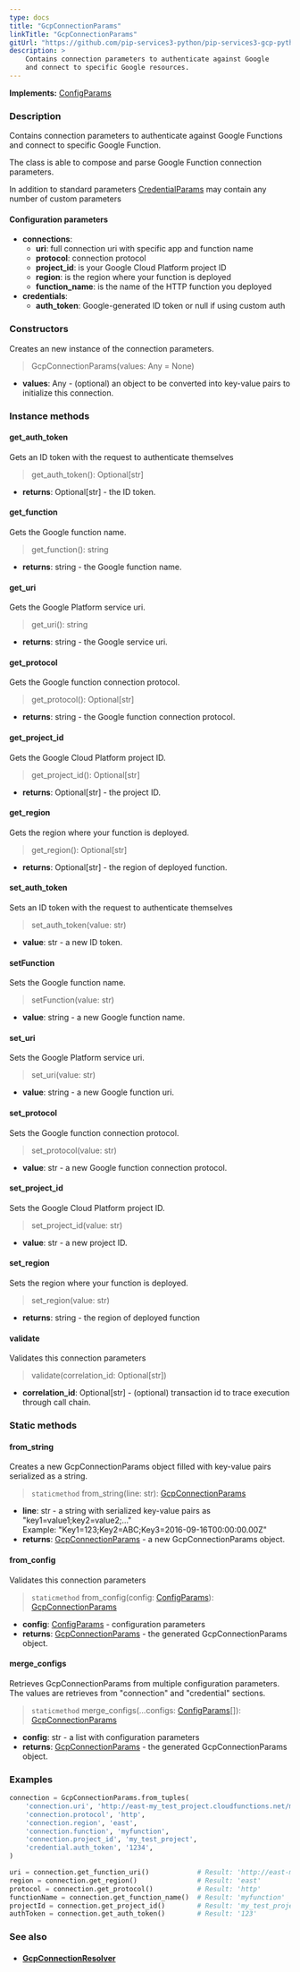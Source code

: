 ```yaml
---
type: docs
title: "GcpConnectionParams"
linkTitle: "GcpConnectionParams"
gitUrl: "https://github.com/pip-services3-python/pip-services3-gcp-python"
description: >
    Contains connection parameters to authenticate against Google
    and connect to specific Google resources.
---
```


**Implements:** [ConfigParams](../../../commons/config/config_params)

### Description
Contains connection parameters to authenticate against Google Functions
and connect to specific Google Function.

The class is able to compose and parse Google Function connection parameters.

In addition to standard parameters [CredentialParams](../../../components/auth/credential_params) may contain any number of custom parameters


#### Configuration parameters

- **connections**:                   
     - **uri**:           full connection uri with specific app and function name
     - **protocol**:      connection protocol
     - **project_id**:    is your Google Cloud Platform project ID
     - **region**:        is the region where your function is deployed
     - **function_name**: is the name of the HTTP function you deployed
- **credentials**:    
    - **auth_token**:    Google-generated ID token or null if using custom auth

### Constructors
Creates an new instance of the connection parameters.

> GcpConnectionParams(values: Any = None)

- **values**: Any - (optional) an object to be converted into key-value pairs to initialize this connection.


### Instance methods

#### get_auth_token
Gets an ID token with the request to authenticate themselves

> get_auth_token(): Optional[str]

- **returns**: Optional[str] - the ID token.


#### get_function
Gets the Google function name.

> get_function(): string

- **returns**: string - the Google function name.


#### get_uri
Gets the Google Platform service uri.

> get_uri(): string

- **returns**: string - the Google service uri.


#### get_protocol
Gets the Google function connection protocol.

> get_protocol(): Optional[str]

- **returns**: string - the Google function connection protocol.

#### get_project_id
Gets the Google Cloud Platform project ID.

> get_project_id(): Optional[str]

- **returns**: Optional[str] - the project ID.

#### get_region
Gets the region where your function is deployed.

> get_region(): Optional[str]

- **returns**: Optional[str] - the region of deployed function.

#### set_auth_token
Sets an ID token with the request to authenticate themselves

> set_auth_token(value: str)

- **value**: str -  a new ID token.

#### setFunction
Sets the Google function name.

> setFunction(value: str)

- **value**: string - a new Google function name.

#### set_uri
Sets the Google Platform service uri.

> set_uri(value: str)

- **value**: string - a new Google function uri.

#### set_protocol
Sets the Google function connection protocol.

> set_protocol(value: str)

- **value**: str - a new Google function connection protocol.

#### set_project_id
Sets the Google Cloud Platform project ID.

> set_project_id(value: str)

- **value**: str - a new project ID.

#### set_region
Sets the region where your function is deployed.

> set_region(value: str)

- **returns**: string - the region of deployed function

#### validate
Validates this connection parameters 

> validate(correlation_id: Optional[str])

- **correlation_id**: Optional[str] - (optional) transaction id to trace execution through call chain.

### Static methods

#### from_string
Creates a new GcpConnectionParams object filled with key-value pairs serialized as a string.

> `staticmethod` from_string(line: str): [GcpConnectionParams]()

- **line**: str - a string with serialized key-value pairs as "key1=value1;key2=value2;..."  
Example: "Key1=123;Key2=ABC;Key3=2016-09-16T00:00:00.00Z"
- **returns**: [GcpConnectionParams]() - a new GcpConnectionParams object.


#### from_config
Validates this connection parameters 

> `staticmethod` from_config(config: [ConfigParams](../../../commons/config/config_params)): [GcpConnectionParams]()

- **config**: [ConfigParams](../../../commons/config/config_params) - configuration parameters
- **returns**: [GcpConnectionParams]() - the generated GcpConnectionParams object.

#### merge_configs
Retrieves GcpConnectionParams from multiple configuration parameters.
The values are retrieves from "connection" and "credential" sections.

> `staticmethod` merge_configs(...configs: [ConfigParams](../../../commons/config/config_params)[]): [GcpConnectionParams]()

- **config**: str - a list with configuration parameters
- **returns**: [GcpConnectionParams]() - the generated GcpConnectionParams object.



### Examples

```python
connection = GcpConnectionParams.from_tuples(
    'connection.uri', 'http://east-my_test_project.cloudfunctions.net/myfunction',
    'connection.protocol', 'http',
    'connection.region', 'east',
    'connection.function', 'myfunction',
    'connection.project_id', 'my_test_project',
    'credential.auth_token', '1234',
)

uri = connection.get_function_uri()            # Result: 'http://east-my_test_project.cloudfunctions.net/myfunction'
region = connection.get_region()               # Result: 'east'
protocol = connection.get_protocol()           # Result: 'http'
functionName = connection.get_function_name()  # Result: 'myfunction'
projectId = connection.get_project_id()        # Result: 'my_test_project'
authToken = connection.get_auth_token()        # Result: '123'
```


### See also
- #### [GcpConnectionResolver](../gcp_connection_resolver)